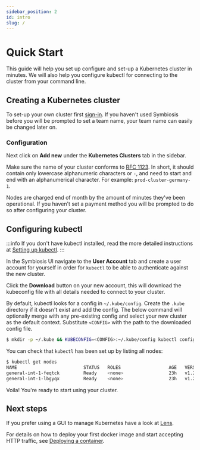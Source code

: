 ```yaml
---
sidebar_position: 2
id: intro
slug: /
---
```


# Quick Start

This guide will help you set up configure and set-up a Kubernetes cluster in minutes. We will also help you configure kubectl for connecting to the cluster from your command line.

## Creating a Kubernetes cluster

To set-up your own cluster first [sign-in](https://app.symbiosis.host/signin). If you haven't used Symbiosis before you will be prompted to set a team name, your team name can easily be changed later on.

### Configuration

Next click on **Add new** under the **Kubernetes Clusters** tab in the sidebar.

Make sure the name of your cluster conforms to [RFC 1123](https://datatracker.ietf.org/doc/html/rfc1123). In short, it should contain only lowercase alphanumeric characters or `-`, and need to start and end with an alphanumerical character. For example: `prod-cluster-germany-1`.

Nodes are charged end of month by the amount of minutes they've been operational. If you haven't set a payment method you will be prompted to do so after configuring your cluster.

## Configuring kubectl

:::info
If you don't have kubectl installed, read the more detailed instructions at [Setting up kubectl](/overview/kubectl).
:::


In the Symbiosis UI navigate to the **User Account** tab and create a user account for yourself in order for `kubectl` to be able to authenticate against the new cluster.

Click the **Download** button on your new account, this will download the kubeconfig file with all details needed to connect to your cluster.

By default, kubectl looks for a config in `~/.kube/config`. Create the `.kube` directory if it doesn't exist and add the config. The below command will optionally merge with any pre-existing config and select your new cluster as the default context. Substitute `<CONFIG>` with the path to the downloaded config file.

```bash
$ mkdir -p ~/.kube && KUBECONFIG=<CONFIG>:~/.kube/config kubectl config view --flatten > ~/.kube/config
```

You can check that `kubectl` has been set up by listing all nodes:

```bash
$ kubectl get nodes
NAME                         STATUS   ROLES                  AGE   VERSION
general-int-1-feqtck         Ready    <none>                 23h   v1.23.5
general-int-1-lbgyqx         Ready    <none>                 23h   v1.23.5
```

Voila! You're ready to start using your cluster.

## Next steps

If you prefer using a GUI to manage Kubernetes have a look at [Lens](https://k8slens.dev).

For details on how to deploy your first docker image and start accepting HTTP traffic, see [Deploying a container](/overview/deploying-a-container).
